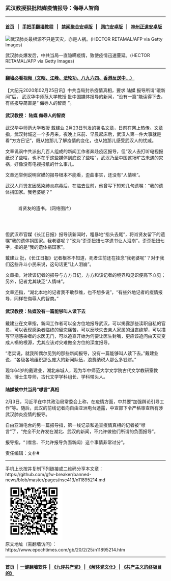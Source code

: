 ### 武汉教授狠批陆媒疫情报导：侮辱人智商
------------------------

#### [首页](https://github.com/gfw-breaker/banned-news/blob/master/README.md) &nbsp;&nbsp;|&nbsp;&nbsp; [手把手翻墙教程](https://github.com/gfw-breaker/guides/wiki) &nbsp;&nbsp;|&nbsp;&nbsp; [禁闻聚合安卓版](https://github.com/gfw-breaker/bn-android) &nbsp;&nbsp;|&nbsp;&nbsp; [网门安卓版](https://github.com/oGate2/oGate) &nbsp;&nbsp;|&nbsp;&nbsp; [神州正道安卓版](https://github.com/SzzdOgate/update) 



<div><img alt="武汉肺炎最根源不只是天灾，亦是人祸。(HECTOR RETAMAL/AFP via Getty Images)" class="aligncenter wp-post-image" src="https://i.epochtimes.com/assets/uploads/2020/02/GettyImages2-1196292480-600x359.jpg"/>
<div class="red16 caption">
 <p>
  武汉肺炎爆发后，中共当局一直隐瞒疫情，致使疫情迅速蔓延。(HECTOR RETAMAL/AFP via Getty Images)
 </p>
</div>
</div><hr/>

#### [翻墙必看视频（文昭、江峰、法轮功、八九六四、香港反送中...）](https://github.com/gfw-breaker/banned-news/blob/master/pages/link3.md)

<div><p>
 【大纪元2020年02月25日讯】中共当局封杀疫情真相，要求
 <ok href="https://www.epochtimes.com/gb/tag/%E9%99%86%E5%AA%92.html">
  陆媒
 </ok>
 报导所谓“暖新闻”后，
 <ok href="https://www.epochtimes.com/gb/tag/%E6%AD%A6%E6%B1%89%E5%8D%8E%E4%B8%AD%E5%B8%88%E8%8C%83%E5%A4%A7%E5%AD%A6%E6%95%99%E6%8E%88.html">
  武汉华中师范大学教授
 </ok>
 批中国媒体报导的新闻，“没有一篇”能读得下去，有些报导简直是“
 <ok href="https://www.epochtimes.com/gb/tag/%E4%BE%AE%E8%BE%B1%E4%BA%BA%E7%9A%84%E6%99%BA%E5%95%86.html">
  侮辱人的智商
 </ok>
 ”。
</p>
<h4>
 <strong>
  武汉教授：
  <ok href="https://www.epochtimes.com/gb/tag/%E9%99%86%E5%AA%92.html">
   陆媒
  </ok>
  <ok href="https://www.epochtimes.com/gb/tag/%E4%BE%AE%E8%BE%B1%E4%BA%BA%E7%9A%84%E6%99%BA%E5%95%86.html">
   侮辱人的智商
  </ok>
 </strong>
</h4>
<p>
 <ok href="https://www.epochtimes.com/gb/tag/%E6%AD%A6%E6%B1%89%E5%8D%8E%E4%B8%AD%E5%B8%88%E8%8C%83%E5%A4%A7%E5%AD%A6%E6%95%99%E6%8E%88.html">
  武汉华中师范大学教授
 </ok>
 <ok href="https://www.epochtimes.com/gb/tag/%E6%88%B4%E5%BB%BA%E4%B8%9A.html">
  戴建业
 </ok>
 2月23日刊发的署名文章，日前在网上热传。文章指，武汉封城这一个多月来，夜晚上床前、早晨起床后，武汉人第一件大事就是看“方方日记”，既从她那儿了解疫情的变化，也从她那儿感受武汉人的忧戚。
</p>
<p>
 文章讥讽中共派出几百人组成的新闻工作者奔赴疫区报导，但“没人去打听电视报纸说了些啥，也不在乎这些媒体到底说了些啥”，武汉乃至中国这场旷古未遇的灾祸，好像没有电视报纸的什么事儿。
</p>
<p>
 文章还举例说明官媒的报导根本不能看，歪曲事实，还没有“人情味”。
</p>
<p>
 武汉人肖贤友因感染肺炎病毒后，在临去世前，他曾写下短短几句遗嘱：“我的遗体捐国家。我老婆呢？”
</p>
<figure class="wp-caption aligncenter" id="attachment_11895428" style="width: 328px">
 <ok href="http://i.epochtimes.com/assets/uploads/2020/02/yizhu.jpg">
  <img alt="" class="wp-image-11895428" src="http://i.epochtimes.com/assets/uploads/2020/02/yizhu.jpg"/>
 </ok>
 <br/><figcaption class="wp-caption-text">
  肖贤友的遗书。（网络图片）
 </figcaption><br/>
</figure><br/>
<p>
 但武汉市官媒《长江日报》报导该新闻时，粗暴地“掐头去尾”，将肖贤友留下的遗嘱“我的遗体捐国家。我老婆呢？”改为“歪歪扭扭七字遗书让人泪崩”。歪歪扭扭七字，指的是“我的遗体捐国家”。
</p>
<p>
 <ok href="https://www.epochtimes.com/gb/tag/%E6%88%B4%E5%BB%BA%E4%B8%9A.html">
  戴建业
 </ok>
 批，《长江日报》记者根本不知道，死者生前还在挂念“我老婆呢”？对于我们这些升斗小民来说，这句话更“让人泪崩”。
</p>
<p>
 文章指，对读该记者的报导与方方日记，方方和该记者的境界和见识便高下立见；另外，记者尤其缺乏“人情味”。
</p>
<p>
 文章还指，“湖北本地的记者我不敢恭维，也不想多说”，“有些外地记者的疫情报导，同样在侮辱人的智商。”
</p>
<h4>
 <strong>
  武汉教授：陆媒没有一篇能够叫人读下去
 </strong>
</h4>
<p>
 戴建业在文章指，新闻工作者可以全方位地报导武汉，可以揭露那些渎职自私的官员，可以表现感染者临终的留恋痛苦，可以反映失去亲人家属的沮丧绝望，可以描写早期感染者的求医无门，可以追查开始为何要让医生封嘴，更应该追问由天灾变成人祸的根源，尤其应该对灾难做全方位的深度报导。
</p>
<p>
 “老实说，就我所偶尔见到的那些新闻报导，没有一篇能够叫人读下去。”戴建业说，“各级各地组织那么庞大的新闻队伍，浪费纳税人那么多钱财。”
</p>
<p>
 现年64岁的戴建业，湖北麻城人，现为华中师范大学文学院古代文学教研室教授、博士生导师，古代文学学科组长、学科带头人。
</p>
<h4>
 <strong>
  陆媒被中共当局“噤言”真相
 </strong>
</h4>
<p>
 2月3日，习近平在中共政治局常委会上称，在疫情方面，中共要“加强舆论引导工作”等。随后，武汉的前线记者向自由亚洲电台透露，中宣部下令严格审查所有涉武汉肺炎疫情的报导。
</p>
<p>
 自由亚洲电台的另一篇报导指，第一线记录和追查疫情真相的记者被“噤言”了，“完全不允许发在湖北、武汉的新闻，不允许做他们所谓的负面报导”。
</p>
<p>
 报导指，“（噤言、不允许报导负面新闻）这个事情非常过分”。
</p>
<p>
 责任编辑：文朴#
</p>
</div>
<hr/>
手机上长按并复制下列链接或二维码分享本文章：<br/>
https://github.com/gfw-breaker/banned-news/blob/master/pages/nsc413/n11895214.md <br/>
<a href='https://github.com/gfw-breaker/banned-news/blob/master/pages/nsc413/n11895214.md'><img src='https://github.com/gfw-breaker/banned-news/blob/master/pages/nsc413/n11895214.md.png'/></a> <br/>
原文地址（需翻墙访问）：https://www.epochtimes.com/gb/20/2/25/n11895214.htm


------------------------
#### [首页](https://github.com/gfw-breaker/banned-news/blob/master/README.md) &nbsp;|&nbsp; [一键翻墙软件](https://github.com/gfw-breaker/nogfw/blob/master/README.md) &nbsp;| [《九评共产党》](https://github.com/gfw-breaker/9ping.md/blob/master/README.md#九评之一评共产党是什么) | [《解体党文化》](https://github.com/gfw-breaker/jtdwh.md/blob/master/README.md) | [《共产主义的终极目的》](https://github.com/gfw-breaker/gczydzjmd.md/blob/master/README.md)


<img src='http://gfw-breaker.win/banned-news/pages/nsc413/n11895214.md' width='0px' height='0px'/>